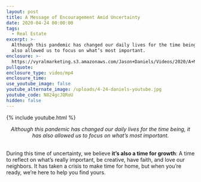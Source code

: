 ```yaml
---
layout: post
title: A Message of Encouragement Amid Uncertainty
date: 2020-04-24 00:00:00
tags:
  - Real Estate
excerpt: >-
  Although this pandemic has changed our daily lives for the time being, it has
  also allowed us to focus on what’s most important.
enclosure: >-
  https://vyralmarketing.s3.amazonaws.com/Jason+Daniels/Videos/2020/A+Message+of+Encouragement+Amid+Uncertainty+_+Finch+%26+Gable.mp4
pullquote:
enclosure_type: video/mp4
enclosure_time:
use_youtube_image: false
youtube_alternate_image: /uploads/4-24-daniels-youtube.jpg
youtube_code: N824gcJQRoU
hidden: false
---
```


{% include youtube.html %}

<center><em>Although this pandemic has changed our daily lives for the time being, it has also allowed us to focus on what&rsquo;s most important.</em></center>

<br>During this time of uncertainty, we believe **it’s also a time for growth**\: A time to reflect on what’s really important, be creative, have faith, and love our neighbors. It has taken a crisis to make time for home, but when you’re ready, we’re here to help you find yours.
